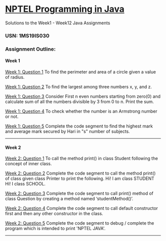 # [NPTEL Programming in Java](https://github.com/Brihadeeshrk/NPTEL-JAVA)
Solutions to the Week1 - Week12 Java Assignments
### USN: 1MS19IS030

### Assignment Outline:
#### Week 1
[Week 1: Question 1](https://github.com/Brihadeeshrk/NPTEL-JAVA/blob/master/Week%201/Program1_1.java) To find the perimeter and area of a circle given a value of radius.

[Week 1: Question 2](https://github.com/Brihadeeshrk/NPTEL-JAVA/blob/master/Week%201/Program1_2.java) To find the largest among three numbers x, y, and z.

[Week 1: Question 3](https://github.com/Brihadeeshrk/NPTEL-JAVA/blob/master/Week%201/Program1_3.java) Consider First n even numbers starting from zero(0) and calculate sum of all the numbers divisible by 3 from 0 to n. Print the sum.

[Week 1: Question 4](https://github.com/Brihadeeshrk/NPTEL-JAVA/blob/master/Week%201/Program1_4.java) To check whether the number is an Armstrong number or not.

[Week 1: Question 5](https://github.com/Brihadeeshrk/NPTEL-JAVA/blob/master/Week%201/Program1_5.java)  Complete the code segment to find the highest mark and average mark secured by Hari in "s" number of subjects. 

---

#### Week 2
[Week 2: Question 1](https://github.com/Brihadeeshrk/NPTEL-JAVA/blob/master/Program2_1.java) To call the method print() in class Student following the concept of inner class.

[Week 2: Question 2](https://github.com/Brihadeeshrk/NPTEL-JAVA/blob/master/Program2_2.java) Complete the code segment to call the method  print() of class given class Printer to print the following.
Hi! I am class STUDENT
Hi! I class SCHOOL.

[Week 2: Question 3](https://github.com/Brihadeeshrk/NPTEL-JAVA/blob/master/Program2_3.java) Complete the code segment to call print() method of class Question by creating a method named ‘studentMethod()’.

[Week 2: Question 4](https://github.com/Brihadeeshrk/NPTEL-JAVA/blob/master/Program2_4.java) Complete the code segment to call default constructor first and then any other constructor in the class.

[Week 2: Question 5](https://github.com/Brihadeeshrk/NPTEL-JAVA/blob/master/Program2_5.java) Complete the code segment to debug / complete the program which is intended to print 'NPTEL JAVA'.

---
